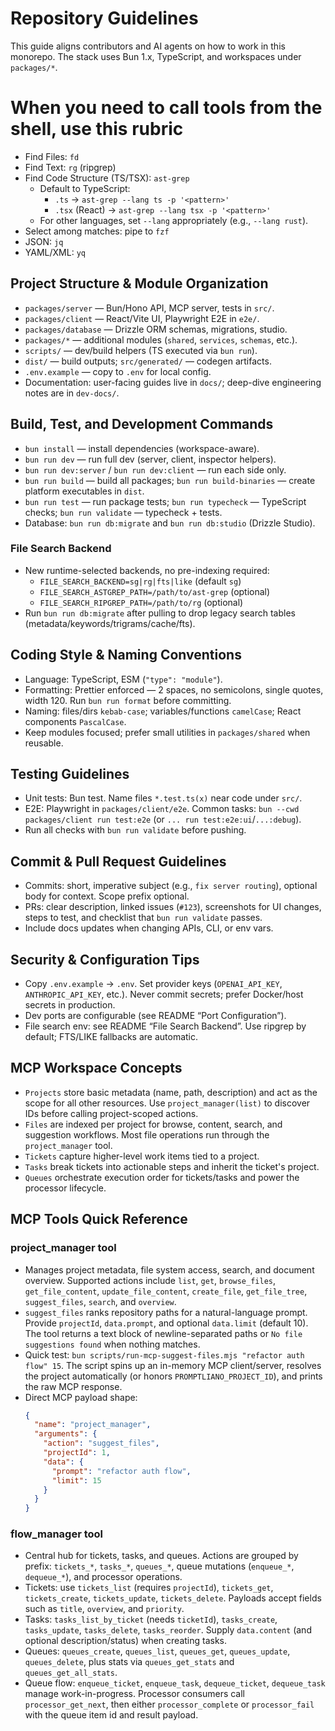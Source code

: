 # Repository Guidelines

This guide aligns contributors and AI agents on how to work in this monorepo. The stack uses Bun 1.x, TypeScript, and workspaces under `packages/*`.

# When you need to call tools from the shell, use this rubric

- Find Files: `fd`
- Find Text: `rg` (ripgrep)
- Find Code Structure (TS/TSX): `ast-grep`
  - Default to TypeScript:
    - `.ts` → `ast-grep --lang ts -p '<pattern>'`
    - `.tsx` (React) → `ast-grep --lang tsx -p '<pattern>'`
  - For other languages, set `--lang` appropriately (e.g., `--lang rust`).
- Select among matches: pipe to `fzf`
- JSON: `jq`
- YAML/XML: `yq`

## Project Structure & Module Organization

- `packages/server` — Bun/Hono API, MCP server, tests in `src/`.
- `packages/client` — React/Vite UI, Playwright E2E in `e2e/`.
- `packages/database` — Drizzle ORM schemas, migrations, studio.
- `packages/*` — additional modules (`shared`, `services`, `schemas`, etc.).
- `scripts/` — dev/build helpers (TS executed via `bun run`).
- `dist/` — build outputs; `src/generated/` — codegen artifacts.
- `.env.example` — copy to `.env` for local config.
- Documentation: user-facing guides live in `docs/`; deep-dive engineering notes are in `dev-docs/`.

## Build, Test, and Development Commands

- `bun install` — install dependencies (workspace-aware).
- `bun run dev` — run full dev (server, client, inspector helpers).
- `bun run dev:server` / `bun run dev:client` — run each side only.
- `bun run build` — build all packages; `bun run build-binaries` — create platform executables in `dist`.
- `bun run test` — run package tests; `bun run typecheck` — TypeScript checks; `bun run validate` — typecheck + tests.
- Database: `bun run db:migrate` and `bun run db:studio` (Drizzle Studio).

### File Search Backend

- New runtime-selected backends, no pre-indexing required:
  - `FILE_SEARCH_BACKEND=sg|rg|fts|like` (default `sg`)
  - `FILE_SEARCH_ASTGREP_PATH=/path/to/ast-grep` (optional)
  - `FILE_SEARCH_RIPGREP_PATH=/path/to/rg` (optional)
- Run `bun run db:migrate` after pulling to drop legacy search tables (metadata/keywords/trigrams/cache/fts).

## Coding Style & Naming Conventions

- Language: TypeScript, ESM (`"type": "module"`).
- Formatting: Prettier enforced — 2 spaces, no semicolons, single quotes, width 120. Run `bun run format` before committing.
- Naming: files/dirs `kebab-case`; variables/functions `camelCase`; React components `PascalCase`.
- Keep modules focused; prefer small utilities in `packages/shared` when reusable.

## Testing Guidelines

- Unit tests: Bun test. Name files `*.test.ts(x)` near code under `src/`.
- E2E: Playwright in `packages/client/e2e`. Common tasks: `bun --cwd packages/client run test:e2e` (or `... run test:e2e:ui`/`...:debug`).
- Run all checks with `bun run validate` before pushing.

## Commit & Pull Request Guidelines

- Commits: short, imperative subject (e.g., `fix server routing`), optional body for context. Scope prefix optional.
- PRs: clear description, linked issues (`#123`), screenshots for UI changes, steps to test, and checklist that `bun run validate` passes.
- Include docs updates when changing APIs, CLI, or env vars.

## Security & Configuration Tips

- Copy `.env.example` → `.env`. Set provider keys (`OPENAI_API_KEY`, `ANTHROPIC_API_KEY`, etc.). Never commit secrets; prefer Docker/host secrets in production.
- Dev ports are configurable (see README “Port Configuration”).
- File search env: see README “File Search Backend”. Use ripgrep by default; FTS/LIKE fallbacks are automatic.

## MCP Workspace Concepts

- `Projects` store basic metadata (name, path, description) and act as the scope for all other resources. Use `project_manager(list)` to discover IDs before calling project-scoped actions.
- `Files` are indexed per project for browse, content, search, and suggestion workflows. Most file operations run through the `project_manager` tool.
- `Tickets` capture higher-level work items tied to a project.
- `Tasks` break tickets into actionable steps and inherit the ticket's project.
- `Queues` orchestrate execution order for tickets/tasks and power the processor lifecycle.

## MCP Tools Quick Reference

### project_manager tool
- Manages project metadata, file system access, search, and document overview. Supported actions include `list`, `get`, `browse_files`, `get_file_content`, `update_file_content`, `create_file`, `get_file_tree`, `suggest_files`, `search`, and `overview`.
- `suggest_files` ranks repository paths for a natural-language prompt. Provide `projectId`, `data.prompt`, and optional `data.limit` (default 10). The tool returns a text block of newline-separated paths or `No file suggestions found` when nothing matches.
- Quick test: `bun scripts/run-mcp-suggest-files.mjs "refactor auth flow" 15`. The script spins up an in-memory MCP client/server, resolves the project automatically (or honors `PROMPTLIANO_PROJECT_ID`), and prints the raw MCP response.
- Direct MCP payload shape:
  ```json
  {
    "name": "project_manager",
    "arguments": {
      "action": "suggest_files",
      "projectId": 1,
      "data": {
        "prompt": "refactor auth flow",
        "limit": 15
      }
    }
  }
  ```

### flow_manager tool
- Central hub for tickets, tasks, and queues. Actions are grouped by prefix: `tickets_*`, `tasks_*`, `queues_*`, queue mutations (`enqueue_*`, `dequeue_*`), and processor operations.
- Tickets: use `tickets_list` (requires `projectId`), `tickets_get`, `tickets_create`, `tickets_update`, `tickets_delete`. Payloads accept fields such as `title`, `overview`, and `priority`.
- Tasks: `tasks_list_by_ticket` (needs `ticketId`), `tasks_create`, `tasks_update`, `tasks_delete`, `tasks_reorder`. Supply `data.content` (and optional description/status) when creating tasks.
- Queues: `queues_create`, `queues_list`, `queues_get`, `queues_update`, `queues_delete`, plus stats via `queues_get_stats` and `queues_get_all_stats`.
- Queue flow: `enqueue_ticket`, `enqueue_task`, `dequeue_ticket`, `dequeue_task` manage work-in-progress. Processor consumers call `processor_get_next`, then either `processor_complete` or `processor_fail` with the queue item id and result payload.

